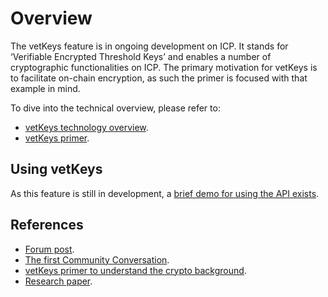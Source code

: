 # Overview

The vetKeys feature is in ongoing development on ICP. It stands for ‘Verifiable Encrypted Threshold Keys’ and enables a number of cryptographic functionalities on ICP. The primary motivation for vetKeys is to facilitate on-chain encryption, as such the primer is focused with that example in mind.

To dive into the technical overview, please refer to:

- [vetKeys technology overview](technology-overview.md).
- [vetKeys primer](https://internetcomputer.org/blog/features/vetkey-primer).

## Using vetKeys

As this feature is still in development, a [brief demo for using the API exists](using-vetkeys.md).

## References
- [Forum post](https://forum.dfinity.org/t/threshold-key-derivation-privacy-on-the-ic/16560).
- [The first Community Conversation](https://youtu.be/baM6jHnmMq8).
- [vetKeys primer to understand the crypto background](https://internetcomputer.org/blog/features/vetkey-primer).
- [Research paper](https://eprint.iacr.org/2023/616.pdf).


